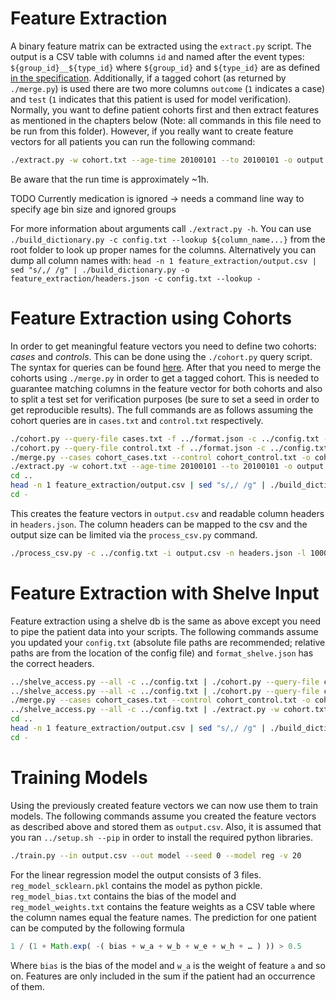 # Feature Extraction

A binary feature matrix can be extracted using the `extract.py` script.
The output is a CSV table with columns `id` and named after the event types:
`${group_id}__${type_id}` where `${group_id}` and `${type_id}` are as defined
[in the specification](../spec.md).
Additionally, if a tagged cohort (as returned by `./merge.py`) is used there are
two more columns `outcome` (`1` indicates a case) and `test` (`1` indicates that
this patient is used for model verification). Normally, you want to define
patient cohorts first and then extract features as mentioned in the chapters below
(Note: all commands in this file need to be run from this folder).
However, if you really want to create feature vectors for all patients you can run
the following command:

```bash
./extract.py -w cohort.txt --age-time 20100101 --to 20100101 -o output.csv -f ../format.json -c ../config.txt -- ../cms
```

Be aware that the run time is approximately ~1h.

TODO Currently medication is ignored -> needs a command line way to specify age bin size and ignored groups

For more information about arguments call `./extract.py -h`.
You can use `./build_dictionary.py -c config.txt --lookup ${column_name...}`
from the root folder to look up proper names for the columns.
Alternatively you can dump all column names with:
`head -n 1 feature_extraction/output.csv | sed "s/,/ /g" | ./build_dictionary.py -o feature_extraction/headers.json -c config.txt --lookup -`

# Feature Extraction using Cohorts

In order to get meaningful feature vectors you need to define two cohorts: *cases* and *controls*.
This can be done using the `./cohort.py` query script. The syntax for queries
can be found [here](cohort.py#L105-118). After that you need to merge the
cohorts using `./merge.py` in order to get a tagged cohort. This is needed to
guarantee matching columns in the feature vector for both cohorts and
also to split a test set for verification purposes (be sure to set a seed
in order to get reproducible results). The full commands are as follows
assuming the cohort queries are in `cases.txt` and `control.txt`
respectively.

```bash
./cohort.py --query-file cases.txt -f ../format.json -c ../config.txt -o cohort_cases.txt -- ../cms
./cohort.py --query-file control.txt -f ../format.json -c ../config.txt -o cohort_control.txt -- ../cms
./merge.py --cases cohort_cases.txt --control cohort_control.txt -o cohort.txt --test 30 --seed 0
./extract.py -w cohort.txt --age-time 20100101 --to 20100101 -o output.csv -f ../format.json -c ../config.txt -- ../cms
cd ..
head -n 1 feature_extraction/output.csv | sed "s/,/ /g" | ./build_dictionary.py -o feature_extraction/headers.json -c config.txt --lookup -
cd -
```

This creates the feature vectors in `output.csv` and readable column headers in `headers.json`.
The column headers can be mapped to the csv and the output size can be limited via the `process_csv.py` command.

```bash
./process_csv.py -c ../config.txt -i output.csv -n headers.json -l 1000 -o output_small.csv --seed 0
```

# Feature Extraction with Shelve Input

Feature extraction using a shelve db is the same as above except you need to pipe
the patient data into your scripts. The following commands assume you updated
your `config.txt` (absolute file paths are recommended; relative paths are from
the location of the config file) and `format_shelve.json` has the correct headers.

```bash
../shelve_access.py --all -c ../config.txt | ./cohort.py --query-file cases.txt -f ../format_shelve.json -c ../config.txt -o cohort_cases.txt -- -
../shelve_access.py --all -c ../config.txt | ./cohort.py --query-file control.txt -f ../format_shelve.json -c ../config.txt -o cohort_control.txt -- -
./merge.py --cases cohort_cases.txt --control cohort_control.txt -o cohort.txt --test 30 --seed 0
../shelve_access.py --all -c ../config.txt | ./extract.py -w cohort.txt --age-time 20100101 --to 20100101 -o output.csv -f ../format_shelve.json -c ../config.txt -- -
cd ..
head -n 1 feature_extraction/output.csv | sed "s/,/ /g" | ./build_dictionary.py -o feature_extraction/headers.json -c config.txt --lookup -
cd -
```

# Training Models

Using the previously created feature vectors we can now use them to train models.
The following commands assume you created the feature vectors as described above
and stored them as `output.csv`. Also, it is assumed that you ran `../setup.sh --pip`
in order to install the required python libraries.

```bash
./train.py --in output.csv --out model --seed 0 --model reg -v 20
```

For the linear regression model the output consists of 3 files.
`reg_model_scklearn.pkl` contains the model as python pickle.
`reg_model_bias.txt` contains the bias of the model and
`reg_model_weights.txt` contains the feature weights as a CSV table
where the column names equal the feature names.
The prediction for one patient can be computed by the following formula

```javascript
1 / (1 + Math.exp( -( bias + w_a + w_b + w_e + w_h + … ) )) > 0.5
```

Where `bias` is the bias of the model and `w_a` is the weight of feature `a`
and so on. Features are only included in the sum if the patient had an occurrence of them.
